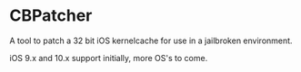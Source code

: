 # CBPatcher
A tool to patch a 32 bit iOS kernelcache for use in a jailbroken environment.

iOS 9.x and 10.x support initially, more OS's to come.
